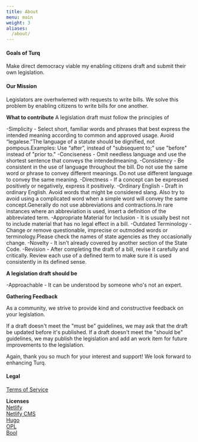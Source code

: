 ```yaml
---
title: About
menu: main
weight: 3
aliases:
  /about/
---
```


#### Goals of Turq
Make direct democracy viable my enabling citizens draft and submit their own legislation.


#### Our Mission
Legislators are overhwlemed with requests to write bills. We solve this problem by enabling citizens to write bills for one another.
  
  **What to contribute**
A legislation draft must follow the principles of

-Simplicity - Select short, familiar words and phrases that best express the intended meaning according to common and approved usage. Avoid “legalese.”The language of a statute should be dignified, not pompous.Examples: Use “after”, instead of "subsequent to;" use "before" instead of "prior to."
-Conciseness - Omit needless language and use the shortest sentence that conveys the intendedmeaning.
-Consistency - Be consistent in the use of language throughout the bill. Do not use the same word or phrase to convey different meanings. Do not use different language to convey the same meaning.
-Directness - If a concept can be expressed positively or negatively, express it positively.
-Ordinary English - Draft in ordinary English. Avoid words that might be considered slang. Also try to avoid using a complicated word when a simple word will convey the same concept.Generally do not use abbreviations and contractions.In rare instances where an abbreviation is used, insert a definition of the abbreviated term.
-Appropriate Material for Inclusion - It is usually best not to include material that has no legal effect in a bill.
-Outdated Terminology - Change or remove questionable, imprecise or outmoded words or terminology.Please check the names of state agencies as they occasionally change.
-Novelty - It isn't already covered by another section of the State Code.
-Revision - After completing the draft of a bill, revise it carefully and critically. Review each use of a defined term to make sure it is used consistently in its defined sense.

**A legislation draft should be**

-Approachable - It can be understood by someone who's not an expert.

**Gathering Feedback**

As a community, we strive to provide kind and constructive feedback on your legislation.

If a draft doesn't meet the "must be" guidelines, we may ask that the draft be updated before it's published. If a draft doesn't meet the "should be" guidelines, we may publish the legislation and add an work item for future improvements to the legislation.

Again, thank you so much for your interest and support! We look forward to enhancing Turq.  

#### Legal ####
[Terms of Service](turq.io/termsofservice) 

**Licenses**  
[Netlify](https://www.netlify.com/legal/self-serve-subscription-agreement/)  
[Netlify CMS](https://github.com/netlify/netlify-cms/blob/master/LICENSE)  
[Hugo](https://gohugo.io/about/license/)  
[OPL](https://github.com/openpracticelibrary/openpracticelibrary/blob/staging/LICENSE)  
[Bool](https://github.com/bul-ikana/hugo-cards/blob/master/LICENSE.md)  
